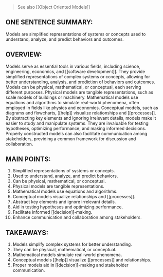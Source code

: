 > See also [[Object Oriented Models]]
## ONE SENTENCE SUMMARY:
Models are simplified representations of systems or concepts used to understand, analyze, and predict behaviors and outcomes.

## OVERVIEW:
Models serve as essential tools in various fields, including science, engineering, economics, and [[software development]]. They provide simplified representations of complex systems or concepts, allowing for better understanding, analysis, and prediction of behaviors and outcomes. Models can be physical, mathematical, or conceptual, each serving different purposes. Physical models are tangible representations, such as scale models of buildings or machinery. Mathematical models use equations and algorithms to simulate real-world phenomena, often employed in fields like physics and economics. Conceptual models, such as diagrams and flowcharts, [[help]] visualize relationships and [[processes]]. By abstracting key elements and ignoring irrelevant details, models make it easier to study and manipulate systems. They are invaluable for testing hypotheses, optimizing performance, and making informed decisions. Properly constructed models can also facilitate communication among stakeholders, providing a common framework for discussion and collaboration.

## MAIN POINTS:
1. Simplified representations of systems or concepts.
2. Used to understand, analyze, and predict behaviors.
3. Can be physical, mathematical, or conceptual.
4. Physical models are tangible representations.
5. Mathematical models use equations and algorithms.
6. Conceptual models visualize relationships and [[processes]].
7. Abstract key elements and ignore irrelevant details.
8. Aid in testing hypotheses and optimizing performance.
9. Facilitate informed [[decision]]-making.
10. Enhance communication and collaboration among stakeholders.

## TAKEAWAYS:
1. Models simplify complex systems for better understanding.
2. They can be physical, mathematical, or conceptual.
3. Mathematical models simulate real-world phenomena.
4. Conceptual models [[help]] visualize [[processes]] and relationships.
5. Proper models aid in [[decision]]-making and stakeholder communication.